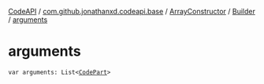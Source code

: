 [CodeAPI](../../../index.md) / [com.github.jonathanxd.codeapi.base](../../index.md) / [ArrayConstructor](../index.md) / [Builder](index.md) / [arguments](.)

# arguments

`var arguments: List<`[`CodePart`](../../../com.github.jonathanxd.codeapi/-code-part/index.md)`>`